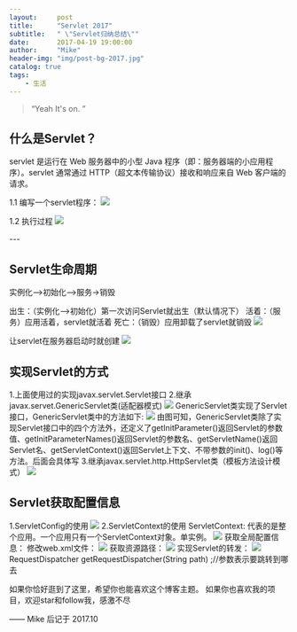 ```yaml
---
layout:     post
title:      "Servlet 2017"
subtitle:   " \"Servlet归纳总结\""
date:       2017-04-19 19:00:00
author:     "Mike"
header-img: "img/post-bg-2017.jpg"
catalog: true
tags:
    - 生活
---
```


> “Yeah It's on. ”

## 什么是Servlet？

servlet 是运行在 Web 服务器中的小型 Java 程序（即：服务器端的小应用程序）。servlet 通常通过 HTTP（超文本传输协议）接收和响应来自 Web 客户端的请求。

1.1 编写一个servlet程序：
![](http://i.imgur.com/xeoU1bG.jpg)

1.2 执行过程
![](http://i.imgur.com/k8JU9mi.png)
<p id = "build"></p>
---

## Servlet生命周期

实例化-->初始化-->服务->销毁  

出生：（实例化-->初始化）第一次访问Servlet就出生（默认情况下）
活着：（服务）应用活着，servlet就活着
死亡：（销毁）应用卸载了servlet就销毁
![](http://i.imgur.com/DsudMhM.jpg)

让servlet在服务器启动时就创建
![](http://i.imgur.com/mb64C1n.png)

## 实现Servlet的方式
1.上面使用过的实现javax.servlet.Servlet接口
2.继承javax.servet.GenericServlet类(适配器模式)
![](http://i.imgur.com/dGH8ZqA.png)
GenericServlet类实现了Servlet接口，GenericServlet类中的方法如下:
![](http://i.imgur.com/nAPaeEz.png)
由图可知，GenericServlet类除了实现Servlet接口中的四个方法外，还定义了getInitParameter()返回Servlet的参数值、getInitParameterNames()返回Servlet的参数名、getServletName()返回Servlet名、getServletContext()返回Servlet上下文、不带参数的init()、log()等方法。后面会具体写
3.继承javax.servlet.http.HttpServlet类（模板方法设计模式）
![](http://i.imgur.com/TwUvkT7.png)

## Servlet获取配置信息
1.ServletConfig的使用
![](http://i.imgur.com/FhUQj87.png)
2.ServletContext的使用
ServletContext: 代表的是整个应用。一个应用只有一个ServletContext对象。单实例。
![](http://i.imgur.com/5fnaNex.png)
获取全局配置信息：
修改web.xml文件：
![](http://i.imgur.com/Xt5QcDF.png)
获取资源路径：
![](http://i.imgur.com/DtRPwZR.png)
实现Servlet的转发：
![](http://i.imgur.com/0An8Db7.png)
 RequestDispatcher  getRequestDispatcher(String path) ;//参数表示要跳转到哪去

如果你恰好逛到了这里，希望你也能喜欢这个博客主题。
如果你也喜欢我的项目，欢迎star和follow我，感激不尽

—— Mike 后记于 2017.10